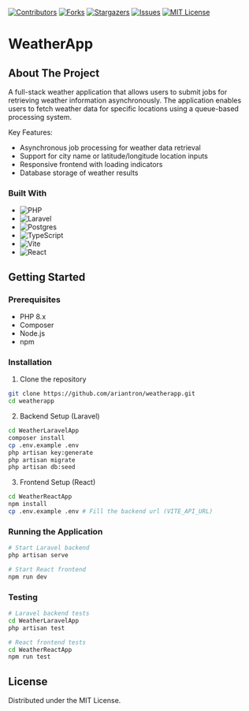 [![Contributors][contributors-shield]][contributors-url]
[![Forks][forks-shield]][forks-url]
[![Stargazers][stars-shield]][stars-url]
[![Issues][issues-shield]][issues-url]
[![MIT License][license-shield]][license-url]

# WeatherApp

## About The Project

A full-stack weather application that allows users to submit jobs for retrieving weather information asynchronously.
The application enables users to fetch weather data for specific locations using a queue-based processing system.

Key Features:
- Asynchronous job processing for weather data retrieval
- Support for city name or latitude/longitude location inputs
- Responsive frontend with loading indicators
- Database storage of weather results

### Built With

- ![PHP](https://img.shields.io/badge/php-%23777BB4.svg?style=for-the-badge&logo=php&logoColor=white)
- ![Laravel](https://img.shields.io/badge/laravel-%23FF2D20.svg?style=for-the-badge&logo=laravel&logoColor=white)
- ![Postgres](https://img.shields.io/badge/postgres-%23316192.svg?style=for-the-badge&logo=postgresql&logoColor=white)
- ![TypeScript](https://img.shields.io/badge/typescript-%23007ACC.svg?style=for-the-badge&logo=typescript&logoColor=white)
- ![Vite](https://img.shields.io/badge/vite-%23646CFF.svg?style=for-the-badge&logo=vite&logoColor=white)
- ![React](https://img.shields.io/badge/react-%2320232a.svg?style=for-the-badge&logo=react&logoColor=%2361DAFB)



## Getting Started

### Prerequisites

* PHP 8.x
* Composer
* Node.js
* npm

### Installation

1. Clone the repository
```bash
git clone https://github.com/ariantron/weatherapp.git
cd weatherapp
```

2. Backend Setup (Laravel)
```bash
cd WeatherLaravelApp
composer install
cp .env.example .env
php artisan key:generate
php artisan migrate
php artisan db:seed
```

3. Frontend Setup (React)
```bash
cd WeatherReactApp
npm install
cp .env.example .env # Fill the backend url (VITE_API_URL)
```

### Running the Application

```bash
# Start Laravel backend
php artisan serve

# Start React frontend
npm run dev
```

### Testing

```bash
# Laravel backend tests
cd WeatherLaravelApp
php artisan test

# React frontend tests
cd WeatherReactApp
npm run test
```

## License

Distributed under the MIT License.

<!-- MARKDOWN LINKS & IMAGES -->
<!-- https://www.markdownguide.org/basic-syntax/#reference-style-links -->
[contributors-shield]: https://img.shields.io/github/contributors/ariantron/WeatherApp.svg?style=for-the-badge
[contributors-url]: https://github.com/ariantron/WeatherApp/graphs/contributors
[forks-shield]: https://img.shields.io/github/forks/ariantron/WeatherApp.svg?style=for-the-badge
[forks-url]: https://github.com/ariantron/WeatherApp/network/members
[stars-shield]: https://img.shields.io/github/stars/ariantron/WeatherApp.svg?style=for-the-badge
[stars-url]: https://github.com/ariantron/WeatherApp/stargazers
[issues-shield]: https://img.shields.io/github/issues/ariantron/WeatherApp.svg?style=for-the-badge
[issues-url]: https://github.com/ariantron/WeatherApp/issues
[license-shield]: https://img.shields.io/github/license/ariantron/WeatherApp.svg?style=for-the-badge
[license-url]: https://github.com/ariantron/WeatherApp/blob/master/LICENSE.txt
